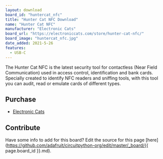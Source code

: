 ```yaml
---
layout: download
board_id: "huntercat_nfc"
title: "Hunter Cat NFC Download"
name: "Hunter Cat NFC"
manufacturer: "Electronic Cats"
board_url: "https://electroniccats.com/store/hunter-cat-nfc/"
board_image: "huntercat_nfc.jpg"
date_added: 2021-5-26
features:
  - USB-C
---
```


The Hunter Cat NFC is the latest security tool for contactless (Near Field Communication) used in access control, identification and bank cards. Specially created to identify NFC readers and sniffing tools, with this tool you can audit, read or emulate cards of different types. 

## Purchase
* [Electronic Cats](https://electroniccats.com/store/hunter-cat-nfc/)

## Contribute

Have some info to add for this board? Edit the source for this page [here](https://github.com/adafruit/circuitpython-org/edit/master/_board/{{ page.board_id }}.md).

